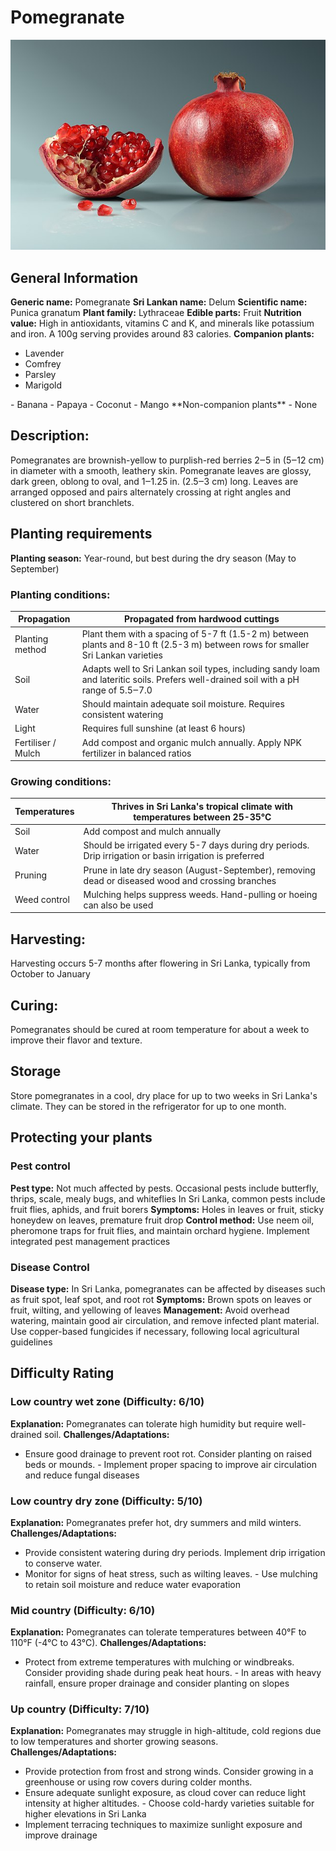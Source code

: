 # Pomegranate
![Pomegranate.jpeg](../../assets/images/Pomegranate.jpeg "Image - Ivar Leidus, Wikimedia Commons")

## General Information
**Generic name:** Pomegranate
**Sri Lankan name:** Delum
**Scientific name:** Punica granatum
**Plant family:** <update>Lythraceae</update>
**Edible parts:** Fruit
**Nutrition value:** <update>High in antioxidants, vitamins C and K, and minerals like potassium and iron. A 100g serving provides around 83 calories.</update>
**Companion plants:**
- Lavender
- Comfrey
- Parsley
- Marigold
<update>
- Banana
- Papaya
- Coconut
- Mango
</update>
**Non-companion plants**
- None

## Description:
Pomegranates are brownish-yellow to purplish-red berries 2‒5 in (5‒12 cm) in diameter with a smooth, leathery skin. Pomegranate leaves are glossy, dark green, oblong to oval, and 1‒1.25 in. (2.5‒3 cm) long. Leaves are arranged opposed and pairs alternately crossing at right angles and clustered on short branchlets.

## Planting requirements
**Planting season:** <update>Year-round, but best during the dry season (May to September)</update>

### Planting conditions:
| **Propagation** | Propagated from hardwood cuttings |
|----|----|
| Planting method | Plant them with a spacing of <update>5-7 ft (1.5-2 m) between plants and 8-10 ft (2.5-3 m) between rows for smaller Sri Lankan varieties</update> |
| Soil | <update>Adapts well to Sri Lankan soil types, including sandy loam and lateritic soils. Prefers well-drained soil with a pH range of 5.5‒7.0</update> |
| Water | Should maintain adequate soil moisture. Requires consistent watering |
| Light | Requires full sunshine (at least 6 hours) |
| Fertiliser / Mulch | <update>Add compost and organic mulch annually. Apply NPK fertilizer in balanced ratios</update> |

### Growing conditions:

| **Temperatures** | <update>Thrives in Sri Lanka's tropical climate with temperatures between 25-35°C</update> |
|----|----|
| Soil | Add compost and mulch annually |
| Water | <update>Should be irrigated every 5-7 days during dry periods. Drip irrigation or basin irrigation is preferred</update> |
| Pruning | Prune in <update>late dry season (August-September)</update>, removing dead or diseased wood and crossing branches |
| Weed control | Mulching helps suppress weeds. Hand-pulling or hoeing can also be used |

## Harvesting:
<update>Harvesting occurs 5-7 months after flowering in Sri Lanka, typically from October to January</update>

## Curing:
<update>Pomegranates should be cured at room temperature for about a week to improve their flavor and texture.</update>

## Storage
<update>Store pomegranates in a cool, dry place for up to two weeks in Sri Lanka's climate. They can be stored in the refrigerator for up to one month.</update>

## Protecting your plants
### Pest control
**Pest type:** 
Not much affected by pests. Occasional pests include butterfly, thrips, scale, mealy bugs, and whiteflies
<update>In Sri Lanka, common pests include fruit flies, aphids, and fruit borers</update>
**Symptoms:** <update>Holes in leaves or fruit, sticky honeydew on leaves, premature fruit drop</update>
**Control method:** <update>Use neem oil, pheromone traps for fruit flies, and maintain orchard hygiene. Implement integrated pest management practices</update>

### Disease Control
**Disease type:** <update>In Sri Lanka, pomegranates can be affected by diseases such as fruit spot, leaf spot, and root rot</update>
**Symptoms:** Brown spots on leaves or fruit, wilting, and yellowing of leaves
**Management:** Avoid overhead watering, maintain good air circulation, and remove infected plant material. <update>Use copper-based fungicides if necessary, following local agricultural guidelines</update>

## Difficulty Rating

### Low country wet zone (Difficulty: 6/10)
**Explanation:** Pomegranates can tolerate high humidity but require well-drained soil.
**Challenges/Adaptations:**
- Ensure good drainage to prevent root rot. Consider planting on raised beds or mounds.
<update>- Implement proper spacing to improve air circulation and reduce fungal diseases</update>

### Low country dry zone (Difficulty: 5/10)
**Explanation:** Pomegranates prefer hot, dry summers and mild winters.
**Challenges/Adaptations:**
- Provide consistent watering during dry periods. Implement drip irrigation to conserve water.
- Monitor for signs of heat stress, such as wilting leaves.
<update>- Use mulching to retain soil moisture and reduce water evaporation</update>

### Mid country (Difficulty: 6/10)
**Explanation:** Pomegranates can tolerate temperatures between 40°F to 110°F (-4°C to 43°C).
**Challenges/Adaptations:**
- Protect from extreme temperatures with mulching or windbreaks. Consider providing shade during peak heat hours.
<update>- In areas with heavy rainfall, ensure proper drainage and consider planting on slopes</update>

### Up country (Difficulty: 7/10)
**Explanation:** Pomegranates may struggle in high-altitude, cold regions due to low temperatures and shorter growing seasons.
**Challenges/Adaptations:**
- Provide protection from frost and strong winds. Consider growing in a greenhouse or using row covers during colder months.
- Ensure adequate sunlight exposure, as cloud cover can reduce light intensity at higher altitudes.
<update>- Choose cold-hardy varieties suitable for higher elevations in Sri Lanka
- Implement terracing techniques to maximize sunlight exposure and improve drainage</update>